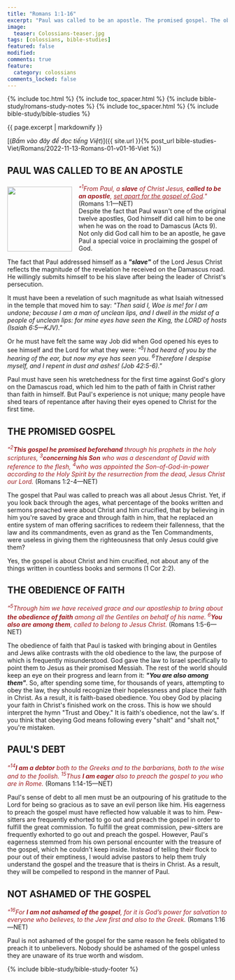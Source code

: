 ```yaml
---
title: "Romans 1:1-16"
excerpt: "Paul was called to be an apostle. The promised gospel. The obedience of faith. Paul's debt. Not ashamed of the gospel."
image:
  teaser: Colossians-teaser.jpg
tags: [colossians, bible-studies]
featured: false
modified:
comments: true
feature:
  category: colossians
comments_locked: false
---
```


{% include toc.html %}
{% include toc_spacer.html %}
{% include bible-study/romans-study-notes %}
{% include toc_spacer.html %}
{% include bible-study/bible-studies %}

{{ page.excerpt | markdownify }}

[(<em>Bấm vào đây để đọc tiếng Việt</em>)]({{ site.url }}{% post_url bible-studies-Viet/Romans/2022-11-13-Romans-01-v01-16-Viet %})

## PAUL WAS CALLED TO BE AN APOSTLE
<div>
<p>
<img alt src="http://vacsf.org/assets/images/no-condemnation.jpg" style="border: 0px none; margin: 7px 15px 0px 0px; max-width: 100%; height: 148px; padding: 0px; float: left;">
<span style="color: rgb(159, 29, 33);"><i>"<sup>1</sup>From Paul, a <strong>slave</strong> of Christ Jesus, <strong>called to be an apostle</strong>, <u>set apart for the gospel of God</u>."</i></span> (Romans 1:1—NET)<br />Despite the fact that Paul wasn't one of the original twelve apostles, God himself did call him to be one when he was on the road to Damascus (Acts 9). Not only did God call him to be an apostle, he gave Paul a special voice in proclaiming the gospel of God.
</p>
</div>

The fact that Paul addressed himself as a ***"slave"*** of the Lord Jesus Christ reflects the magnitude of the revelation he received on the Damascus road. He willingly submits himself to be his slave after being the leader of Christ's persecution.

It must have been a revelation of such magnitude as what Isaiah witnessed in the temple that moved him to say: *"Then said I, Woe is me! for I am undone; because I am a man of unclean lips, and I dwell in the midst of a people of unclean lips: for mine eyes have seen the King, the LORD of hosts (Isaiah 6:5&mdash;KJV)."*

Or he must have felt the same way Job did when God opened his eyes to see himself and the Lord for what they were: *"<sup>5</sup>I had heard of you by the hearing of the ear, but now my eye has seen you. <sup>6</sup>Therefore I despise myself, and I repent in dust and ashes! (Job 42:5-6)."*

Paul must have seen his wretchedness for the first time against God's glory on the Damascus road, which led him to the path of faith in Christ rather than faith in himself. But Paul's experience is not unique; many people have shed tears of repentance after having their eyes opened to Christ for the first time.

## THE PROMISED GOSPEL

<span style="color: rgb(159, 29, 33);">
<i>"<sup>2</sup><strong>This gospel he promised beforehand</strong> through his prophets in the holy scriptures, <sup>3</sup><strong>concerning his Son</strong> who was a descendant of David with reference to the flesh, <sup>4</sup>who was appointed the Son-of-God-in-power according to the Holy Spirit by the resurrection from the dead, Jesus Christ our Lord.</i></span> (Romans 1:2-4—NET)

The gospel that Paul was called to preach was all about Jesus Christ. Yet, if you look back through the ages, what percentage of the books written and sermons preached were about Christ and him crucified, that by believing in him you're saved by grace and through faith in him, that he replaced an entire system of man offering sacrifices to redeem their fallenness, that the law and its commandments, even as grand as the Ten Commandments, were useless in giving them the righteousness that only Jesus could give them?

Yes, the gospel is about Christ and him crucified, not about any of the things written in countless books and sermons (1 Cor 2:2).

## THE OBEDIENCE OF FAITH

<span style="color: rgb(159, 29, 33);">
<i>"<sup>5</sup>Through him we have received grace and our apostleship to bring about <strong>the obedience of faith</strong> among all the Gentiles on behalf of his name. <sup>6</sup><strong>You also are among them</strong>, called to belong to Jesus Christ.  </i></span> (Romans 1:5-6—NET)

The obedience of faith that Paul is tasked with bringing about in Gentiles and Jews alike contrasts with the old obedience to the law, the purpose of which is frequently misunderstood. God gave the law to Israel specifically to point them to Jesus as their promised Messiah. The rest of the world should keep an eye on their progress and learn from it: ***"You are also among them"***. So, after spending some time, for thousands of years, attempting to obey the law, they should recognize their hopelessness and place their faith in Christ. As a result, it is faith-based obedience. You obey God by placing your faith in Christ's finished work on the cross. This is how we should interpret the hymn "Trust and Obey." It is faith's obedience, not the law's. If you think that obeying God means following every "shalt" and "shalt not," you're mistaken.

## PAUL'S DEBT

<span style="color: rgb(159, 29, 33);">
<i>"<sup>14</sup><strong>I am a debtor</strong> both to the Greeks and to the barbarians, both to the wise and to the foolish. <sup>15</sup>Thus <strong>I am eager</strong> also to preach the gospel to you who are in Rome.  </i></span> (Romans 1:14-15—NET)

Paul's sense of debt to all men must be an outpouring of his gratitude to the Lord for being so gracious as to save an evil person like him. His eagerness to preach the gospel must have reflected how valuable it was to him. Pew-sitters are frequently exhorted to go out and preach the gospel in order to fulfill the great commission. To fulfill the great commission, pew-sitters are frequently exhorted to go out and preach the gospel. However, Paul's eagerness stemmed from his own personal encounter with the treasure of the gospel, which he couldn't keep inside. Instead of telling their flock to pour out of their emptiness, I would advise pastors to help them truly understand the gospel and the treasure that is theirs in Christ. As a result, they will be compelled to respond in the manner of Paul.

## NOT ASHAMED OF THE GOSPEL

<span style="color: rgb(159, 29, 33);">
<i>"<sup>16</sup>For <strong>I am not ashamed of the gospel</strong>, for it is God’s power for salvation to everyone who believes, to the Jew first and also to the Greek.  </i></span> (Romans 1:16—NET)

Paul is not ashamed of the gospel for the same reason he feels obligated to preach it to unbelievers. Nobody should be ashamed of the gospel unless they are unaware of its true worth and wisdom.

{% include bible-study/bible-study-footer %}

